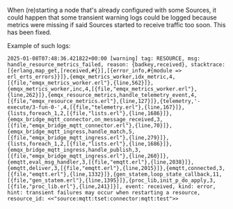 When (re)starting a node that's already configured with some Sources, it could happen that some transient warning logs could be logged because metrics were missing if said Sources started to receive traffic too soon.  This has been fixed.

Example of such logs:

```
2025-01-08T07:48:36.421822+00:00 [warning] tag: RESOURCE, msg: handle_resource_metrics_failed, reason: {badkey,received}, stacktrace: [{erlang,map_get,[received,#{}],[{error_info,#{module => erl_erts_errors}}]},{emqx_metrics_worker,idx_metric,4,[{file,"emqx_metrics_worker.erl"},{line,562}]},{emqx_metrics_worker,inc,4,[{file,"emqx_metrics_worker.erl"},{line,262}]},{emqx_resource_metrics,handle_telemetry_event,4,[{file,"emqx_resource_metrics.erl"},{line,127}]},{telemetry,'-execute/3-fun-0-',4,[{file,"telemetry.erl"},{line,167}]},{lists,foreach_1,2,[{file,"lists.erl"},{line,1686}]},{emqx_bridge_mqtt_connector,on_message_received,3,[{file,"emqx_bridge_mqtt_connector.erl"},{line,70}]},{emqx_bridge_mqtt_ingress,handle_match,5,[{file,"emqx_bridge_mqtt_ingress.erl"},{line,279}]},{lists,foreach_1,2,[{file,"lists.erl"},{line,1686}]},{emqx_bridge_mqtt_ingress,handle_publish,3,[{file,"emqx_bridge_mqtt_ingress.erl"},{line,260}]},{emqtt,eval_msg_handler,3,[{file,"emqtt.erl"},{line,2038}]},{emqtt,deliver,3,[{file,"emqtt.erl"},{line,2015}]},{emqtt,connected,3,[{file,"emqtt.erl"},{line,1332}]},{gen_statem,loop_state_callback,11,[{file,"gen_statem.erl"},{line,1395}]},{proc_lib,init_p_do_apply,3,[{file,"proc_lib.erl"},{line,241}]}], event: received, kind: error, hint: transient failures may occur when restarting a resource, resource_id: <<"source:mqtt:tset:connector:mqtt:test">>
```
